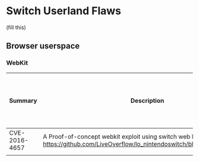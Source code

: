 # Switch Userland Flaws

(fill
this)

## Browser userspace

### WebKit

| Summary       | Description                                                                                                                            | Fixed with software update | Newest software update this flaw was checked for | Timeframe this was discovered | Discovered by |
| ------------- | -------------------------------------------------------------------------------------------------------------------------------------- | -------------------------- | ------------------------------------------------ | ----------------------------- | ------------- |
| CVE-2016-4657 | A Proof-of-concept webkit exploit using switch web browser : <https://github.com/LiveOverflow/lo_nintendoswitch/blob/master/poc1.html> | None                       | 2.0.0                                            | 12/03/17                      | ???           |
|               |                                                                                                                                        |                            |                                                  |                               |               |
